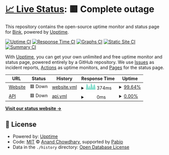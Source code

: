 # [📈 Live Status](https://status.bink.com): <!--live status--> **🟥 Complete outage**

This repository contains the open-source uptime monitor and status page for [Bink](https://bink.com), powered by [Upptime](https://github.com/upptime/upptime).

[![Uptime CI](https://github.com/binkhq/upptime/workflows/Uptime%20CI/badge.svg)](https://github.com/binkhq/upptime/actions?query=workflow%3A%22Uptime+CI%22)
[![Response Time CI](https://github.com/binkhq/upptime/workflows/Response%20Time%20CI/badge.svg)](https://github.com/binkhq/upptime/actions?query=workflow%3A%22Response+Time+CI%22)
[![Graphs CI](https://github.com/binkhq/upptime/workflows/Graphs%20CI/badge.svg)](https://github.com/binkhq/upptime/actions?query=workflow%3A%22Graphs+CI%22)
[![Static Site CI](https://github.com/binkhq/upptime/workflows/Static%20Site%20CI/badge.svg)](https://github.com/binkhq/upptime/actions?query=workflow%3A%22Static+Site+CI%22)
[![Summary CI](https://github.com/binkhq/upptime/workflows/Summary%20CI/badge.svg)](https://github.com/binkhq/upptime/actions?query=workflow%3A%22Summary+CI%22)

With [Upptime](https://upptime.js.org), you can get your own unlimited and free uptime monitor and status page, powered entirely by a GitHub repository. We use [Issues](https://github.com/binkhq/upptime/issues) as incident reports, [Actions](https://github.com/binkhq/upptime/actions) as uptime monitors, and [Pages](https://status.bink.com) for the status page.

<!--start: status pages-->
<!-- This summary is generated by Upptime (https://github.com/upptime/upptime) -->
<!-- Do not edit this manually, your changes will be overwritten -->
<!-- prettier-ignore -->
| URL | Status | History | Response Time | Uptime |
| --- | ------ | ------- | ------------- | ------ |
| <img alt="" src="https://icons.duckduckgo.com/ip3/www.zyntrix.io.ico" height="13"> [Website](https://www.zyntrix.io/) | 🟥 Down | [website.yml](https://github.com/zyntrixio/upptime/commits/HEAD/history/website.yml) | <details><summary><img alt="Response time graph" src="./graphs/website/response-time-week.png" height="20"> 374ms</summary><br><a href="https://status.zyntrix.io/history/website"><img alt="Response time 377" src="https://img.shields.io/endpoint?url=https%3A%2F%2Fraw.githubusercontent.com%2Fzyntrixio%2Fupptime%2FHEAD%2Fapi%2Fwebsite%2Fresponse-time.json"></a><br><a href="https://status.zyntrix.io/history/website"><img alt="24-hour response time 142" src="https://img.shields.io/endpoint?url=https%3A%2F%2Fraw.githubusercontent.com%2Fzyntrixio%2Fupptime%2FHEAD%2Fapi%2Fwebsite%2Fresponse-time-day.json"></a><br><a href="https://status.zyntrix.io/history/website"><img alt="7-day response time 374" src="https://img.shields.io/endpoint?url=https%3A%2F%2Fraw.githubusercontent.com%2Fzyntrixio%2Fupptime%2FHEAD%2Fapi%2Fwebsite%2Fresponse-time-week.json"></a><br><a href="https://status.zyntrix.io/history/website"><img alt="30-day response time 394" src="https://img.shields.io/endpoint?url=https%3A%2F%2Fraw.githubusercontent.com%2Fzyntrixio%2Fupptime%2FHEAD%2Fapi%2Fwebsite%2Fresponse-time-month.json"></a><br><a href="https://status.zyntrix.io/history/website"><img alt="1-year response time 377" src="https://img.shields.io/endpoint?url=https%3A%2F%2Fraw.githubusercontent.com%2Fzyntrixio%2Fupptime%2FHEAD%2Fapi%2Fwebsite%2Fresponse-time-year.json"></a></details> | <details><summary><a href="https://status.zyntrix.io/history/website">99.64%</a></summary><a href="https://status.zyntrix.io/history/website"><img alt="All-time uptime 99.91%" src="https://img.shields.io/endpoint?url=https%3A%2F%2Fraw.githubusercontent.com%2Fzyntrixio%2Fupptime%2FHEAD%2Fapi%2Fwebsite%2Fuptime.json"></a><br><a href="https://status.zyntrix.io/history/website"><img alt="24-hour uptime 100.00%" src="https://img.shields.io/endpoint?url=https%3A%2F%2Fraw.githubusercontent.com%2Fzyntrixio%2Fupptime%2FHEAD%2Fapi%2Fwebsite%2Fuptime-day.json"></a><br><a href="https://status.zyntrix.io/history/website"><img alt="7-day uptime 99.64%" src="https://img.shields.io/endpoint?url=https%3A%2F%2Fraw.githubusercontent.com%2Fzyntrixio%2Fupptime%2FHEAD%2Fapi%2Fwebsite%2Fuptime-week.json"></a><br><a href="https://status.zyntrix.io/history/website"><img alt="30-day uptime 99.48%" src="https://img.shields.io/endpoint?url=https%3A%2F%2Fraw.githubusercontent.com%2Fzyntrixio%2Fupptime%2FHEAD%2Fapi%2Fwebsite%2Fuptime-month.json"></a><br><a href="https://status.zyntrix.io/history/website"><img alt="1-year uptime 99.91%" src="https://img.shields.io/endpoint?url=https%3A%2F%2Fraw.githubusercontent.com%2Fzyntrixio%2Fupptime%2FHEAD%2Fapi%2Fwebsite%2Fuptime-year.json"></a></details>
| <img alt="" src="https://icons.duckduckgo.com/ip3/api.zyntrix.io.ico" height="13"> [API](https://api.zyntrix.io/ping) | 🟥 Down | [api.yml](https://github.com/zyntrixio/upptime/commits/HEAD/history/api.yml) | <details><summary><img alt="Response time graph" src="./graphs/api/response-time-week.png" height="20"> 0ms</summary><br><a href="https://status.zyntrix.io/history/api"><img alt="Response time 489" src="https://img.shields.io/endpoint?url=https%3A%2F%2Fraw.githubusercontent.com%2Fzyntrixio%2Fupptime%2FHEAD%2Fapi%2Fapi%2Fresponse-time.json"></a><br><a href="https://status.zyntrix.io/history/api"><img alt="24-hour response time 0" src="https://img.shields.io/endpoint?url=https%3A%2F%2Fraw.githubusercontent.com%2Fzyntrixio%2Fupptime%2FHEAD%2Fapi%2Fapi%2Fresponse-time-day.json"></a><br><a href="https://status.zyntrix.io/history/api"><img alt="7-day response time 0" src="https://img.shields.io/endpoint?url=https%3A%2F%2Fraw.githubusercontent.com%2Fzyntrixio%2Fupptime%2FHEAD%2Fapi%2Fapi%2Fresponse-time-week.json"></a><br><a href="https://status.zyntrix.io/history/api"><img alt="30-day response time 0" src="https://img.shields.io/endpoint?url=https%3A%2F%2Fraw.githubusercontent.com%2Fzyntrixio%2Fupptime%2FHEAD%2Fapi%2Fapi%2Fresponse-time-month.json"></a><br><a href="https://status.zyntrix.io/history/api"><img alt="1-year response time 489" src="https://img.shields.io/endpoint?url=https%3A%2F%2Fraw.githubusercontent.com%2Fzyntrixio%2Fupptime%2FHEAD%2Fapi%2Fapi%2Fresponse-time-year.json"></a></details> | <details><summary><a href="https://status.zyntrix.io/history/api">0.00%</a></summary><a href="https://status.zyntrix.io/history/api"><img alt="All-time uptime 72.76%" src="https://img.shields.io/endpoint?url=https%3A%2F%2Fraw.githubusercontent.com%2Fzyntrixio%2Fupptime%2FHEAD%2Fapi%2Fapi%2Fuptime.json"></a><br><a href="https://status.zyntrix.io/history/api"><img alt="24-hour uptime 0.00%" src="https://img.shields.io/endpoint?url=https%3A%2F%2Fraw.githubusercontent.com%2Fzyntrixio%2Fupptime%2FHEAD%2Fapi%2Fapi%2Fuptime-day.json"></a><br><a href="https://status.zyntrix.io/history/api"><img alt="7-day uptime 0.00%" src="https://img.shields.io/endpoint?url=https%3A%2F%2Fraw.githubusercontent.com%2Fzyntrixio%2Fupptime%2FHEAD%2Fapi%2Fapi%2Fuptime-week.json"></a><br><a href="https://status.zyntrix.io/history/api"><img alt="30-day uptime 1.38%" src="https://img.shields.io/endpoint?url=https%3A%2F%2Fraw.githubusercontent.com%2Fzyntrixio%2Fupptime%2FHEAD%2Fapi%2Fapi%2Fuptime-month.json"></a><br><a href="https://status.zyntrix.io/history/api"><img alt="1-year uptime 72.76%" src="https://img.shields.io/endpoint?url=https%3A%2F%2Fraw.githubusercontent.com%2Fzyntrixio%2Fupptime%2FHEAD%2Fapi%2Fapi%2Fuptime-year.json"></a></details>

<!--end: status pages-->

[**Visit our status website →**](https://status.bink.com)

## 📄 License

- Powered by: [Upptime](https://github.com/upptime/upptime)
- Code: [MIT](./LICENSE) © [Anand Chowdhary](https://anandchowdhary.com), supported by [Pabio](https://pabio.com)
- Data in the `./history` directory: [Open Database License](https://opendatacommons.org/licenses/odbl/1-0/)
